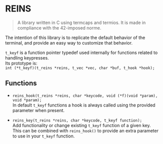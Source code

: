 # REINS

> A library written in C using termcaps and termios. It is made in
> compliance with the 42-imposed norme.

The intention of this library is to replicate the default behavior of the terminal, and provide an easy way to customize that behavior.

`t_keyf` is a function pointer typedef used internally for functions related to handling keypresses.  
Its prototype is:  
 `int (*t_keyf)(t_reins *reins, t_vec *vec, char *buf, t_hook *hook);`

## Functions

* `reins_hook(t_reins *reins, char *keycode, void (*f)(void *param), void *param);`  
In default `t_keyf` functions a hook is always called using the provided parameter when present.

* `reins_key(t_reins *reins, char *keycode, t_keyf function);`  
Add functionality or change existing `t_keyf` function of a given key.  
This can be combined with `reins_hook()` to provide an extra parameter to use in your `t_keyf` function.
